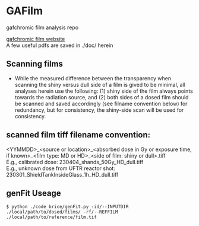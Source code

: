 # GAFilm
gafchromic film analysis repo  
  
[gafchromic film website](http://www.gafchromic.com/)  
A few useful pdfs are saved in ./doc/ herein

## Scanning films
- While the measured difference between the transparency when scanning the shiny versus dull side of a film is gived to be minimal, all analyses herein use the following: (1) shiny side of the film always points towards the radiation source, and (2) both sides of a dosed film should be scanned and saved accordingly (see filname convention below) for redundancy, but for consistency, the shiny-side scan will be used for consistency. 
  
## scanned film tiff filename convention:  
&lt;YYMMDD&gt;\_&lt;source or location&gt;\_&lt;absorbed dose in Gy or exposure time, if known&gt;\_&lt;film type: MD or HD&gt;\_&lt;side of film: shiny or dull&gt;.tiff  
E.g., calibrated dose: 230404_shands_50Gy_HD_dull.tiff  
E.g., unknown dose from UFTR reactor shot: 230301_ShieldTankInsideGlass_1h_HD_dull.tiff  
  
## genFit Useage  
```
$ python ./code_brice/genFit.py -id/--INPUTDIR ./local/path/to/dosed/films/ -rf/--REFFILM ./local/path/to/reference/film.tif
```
